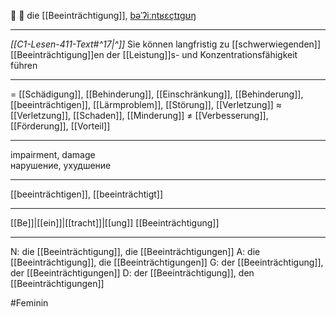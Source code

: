 🤕 🔴 die [[Beeinträchtigung]], [bəˈʔiːntʁɛçtɪɡʊŋ](https://youglish.com/pronounce/Beeinträchtigung/german)

---
*[[C1-Lesen-411-Text#^17|^]]* Sie können langfristig zu [[schwerwiegenden]] [[Beeinträchtigung]]en der [[Leistung]]s- und Konzentrationsfähigkeit führen

---
= [[Schädigung]], [[Behinderung]], [[Einschränkung]], [[Behinderung]], [[beeinträchtigen]], [[Lärmproblem]], [[Störung]], [[Verletzung]]
≈ [[Verletzung]], [[Schaden]], [[Minderung]]
≠ [[Verbesserung]], [[Förderung]], [[Vorteil]]

---
impairment, damage  
нарушение, ухудшение

---
[[beeinträchtigen]], [[beeinträchtigt]]

---
[[Be]]|[[ein]]|[[tracht]]|[[ung]]
[[Beeinträchtigung]]


---
N: die [[Beeinträchtigung]], die [[Beeinträchtigungen]]
A: die [[Beeinträchtigung]], die [[Beeinträchtigungen]]
G: der [[Beeinträchtigung]], der [[Beeinträchtigungen]]
D: der [[Beeinträchtigung]], den [[Beeinträchtigungen]]

#Feminin 


